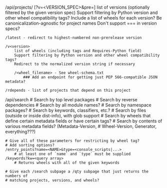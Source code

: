 /api/projects/<project> [?v=<VERSION_SPEC>&pre=<BOOL>]
    list of versions (optionally filtered by the given version spec)
    Support filtering by Python version and other wheel compatibility tags?
    Include a list of wheels for each version?
    Be canonicalization-agnostic for project names
    Don't support === in version specs?

    /latest - redirect to highest-numbered non-prerelease version

    /v<version>
        list of wheels (including tags and Requires-Python field)
        Support filtering by Python version and other wheel compatibility tags?
        Redirect to the normalized version string if necessary

        /<wheel_filename> - See wheel-schema.txt
            ### Add an endpoint for getting just PEP 566-compatible JSON metadata?

    /rdepends - list of projects that depend on this project


/api/search
    # Search by top level packages
    # Search by reverse dependencies
    # Search by all module names?
    # Search by namespace packages?
    # Search by keywords, classifiers, etc.?
    # Search by files (outside or inside dist-info), with glob support
    # Search by wheels that define certain metadata fields or have certain tags?
    # Search by contents of various metadata fields? (Metadata-Version,
    #    Wheel-Version, Generator, everything???)

    # Give all of these parameters for restricting by wheel tag?
    # Add sorting options?
    /entry_points?name=<NAME>&type=<console_scripts|...>
        # at least one of `name` and `type` must be supplied
    /keywords?kw=<query array>
        # Returns wheels with all of the given keywords

    # Give each /search subpage a /qty subpage that just returns the numbers of
    # matching projects, versions, and wheels?
